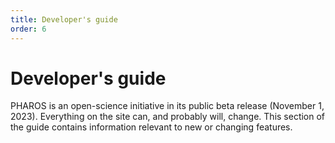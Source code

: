 ```yaml
---
title: Developer's guide
order: 6
---
```


# Developer's guide

PHAROS is an open-science initiative in its public beta release (November 1, 2023). Everything on the site can, and probably will, change. This section of the guide contains information relevant to new or changing features.